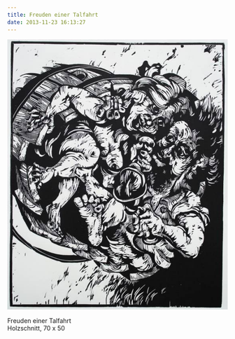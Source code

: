 ```yaml
---
title: Freuden einer Talfahrt
date: 2013-11-23 16:13:27
---
```

![Freuden einer Talfahrt](/img/holzschnitte/freuden-einer-talfahrt.jpg)

Freuden einer Talfahrt<br>
Holzschnitt, 70 x 50
